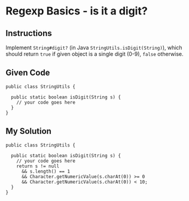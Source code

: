 # Regexp Basics - is it a digit?

## Instructions

Implement `String#digit?` (in Java `StringUtils.isDigit(String)`), which should return `true` if given object is a single digit (0-9), `false` otherwise.

## Given Code
```
public class StringUtils {
  
  public static boolean isDigit(String s) {
    // your code goes here
  }
}
```

## My Solution
```
public class StringUtils {
  
  public static boolean isDigit(String s) {
    // your code goes here
    return s != null 
      && s.length() == 1
      && Character.getNumericValue(s.charAt(0)) >= 0 
      && Character.getNumericValue(s.charAt(0)) < 10;
  }
}
```
